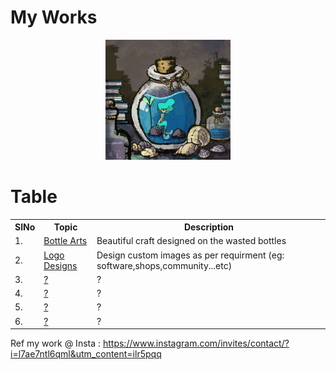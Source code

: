 # My Works



<div align="center">
    <img src="https://github.com/D-AvocationDesign/Bottle_Art/blob/main/docs/gif/tumblr_p8knpf2dhx1rxrzu5o1_1280.gif" width="200px"</img> 
</div>

# Table

<table>
    <tr><th>SlNo</th><th>Topic</th><th>Description</th></tr>
    <tr><td>1.</td><td><a href="">Bottle Arts</a></td><td>Beautiful craft designed on the wasted bottles</td></tr>
    <tr><td>2.</td><td><a href="">Logo Designs</a></td><td>Design custom images as per requirment (eg: software,shops,community...etc)</td></tr>
    <tr><td>3.</td><td><a href="">?</a></td><td>?</td></tr>
    <tr><td>4.</td><td><a href="">?</a></td><td>?</td></tr>
    <tr><td>5.</td><td><a href="">?</a></td><td>?</td></tr>
    <tr><td>6.</td><td><a href="">?</a></td><td>?</td></tr>
</table>



Ref my work @ Insta : https://www.instagram.com/invites/contact/?i=l7ae7ntl6qml&utm_content=ilr5pqq






